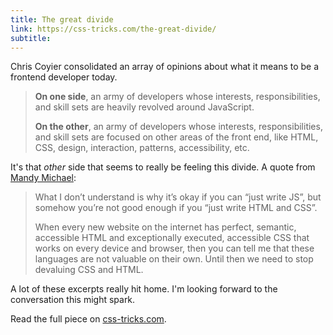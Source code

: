 ```yaml
---
title: The great divide
link: https://css-tricks.com/the-great-divide/
subtitle:
---
```


Chris Coyier consolidated an array of opinions about what it means to be a frontend developer today.

> **On one side**, an army of developers whose interests, responsibilities, and skill sets are heavily revolved around JavaScript.
>
> **On the other**, an army of developers whose interests, responsibilities, and skill sets are focused on other areas of the front end, like HTML, CSS, design, interaction, patterns, accessibility, etc.

It's that *other* side that seems to really be feeling this divide. A quote from [Mandy Michael](https://medium.com/@mandy.michael/is-there-any-value-in-people-who-cannot-write-javascript-d0a66b16de06):

> What I don’t understand is why it’s okay if you can “just write JS”, but somehow you’re not good enough if you “just write HTML and CSS”.
>
> When every new website on the internet has perfect, semantic, accessible HTML and exceptionally executed, accessible CSS that works on every device and browser, then you can tell me that these languages are not valuable on their own. Until then we need to stop devaluing CSS and HTML.

A lot of these excerpts really hit home. I'm looking forward to the conversation this might spark.

Read the full piece on [css-tricks.com](https://css-tricks.com/the-great-divide/).
